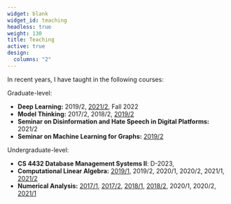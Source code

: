 ```yaml
---
widget: blank
widget_id: teaching
headless: true
weight: 130
title: Teaching
active: true
design:
  columns: "2"
---
```

In recent years, I have taught in the following courses:

Graduate-level:

* **Deep Learning:** 2019/2, [2021/2](https://deep-ufmg.github.io/), Fall 2022
* **Model Thinking:** 2017/2, 2018/2, [2019/2](https://drive.google.com/drive/folders/0B_VgRZWkTtUlOFhhbTNMa1RuazQ?resourcekey=0-Wby7tdkOnEUwmls2PIkrGw&usp=sharing)
* **Seminar on Disinformation and Hate Speech in Digital Platforms:** 2021/2
* **Seminar on Machine Learning for Graphs:** [2019/2](https://drive.google.com/drive/folders/1wVgMhGAlY8FNexH5KsEWYioQLxpTfOfk?usp=sharing)

Undergraduate-level:

* **CS 4432 Database Management Systems II**: D-2023, 
* **Computational Linear Algebra:** [2019/1](https://github.com/fabriciomurai/teaching/tree/master/alc/2019.1), 2019/2, 2020/1, 2020/2, 2021/1, [2021/2](https://www.youtube.com/watch?v=ZQMZhVpm5CU&list=PL3mUvwuFfLSVOSs5kZlUR_qcM30Dbg6t_)
* **Numerical Analysis:** [2017/1](https://github.com/fabriciomurai/teaching/tree/master/calculonumerico/2017.1),
  [2017/2](https://github.com/fabriciomurai/teaching/tree/master/analisenumerica/2017.1),
  [2018/1](https://github.com/fabriciomurai/teaching/tree/master/ancn/2018.1),
  [2018/2](https://github.com/fabriciomurai/teaching/tree/master/ancn/2018.2),
  2020/1, 2020/2, [2021/1](https://www.youtube.com/watch?v=JZoKXDb55fw&list=PL3mUvwuFfLSUgKLuyfxMqyTVbtsOf3Pnt)